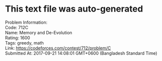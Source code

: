 # This text file was auto-generated  
  
Problem Information:  
Code: 712C  
Name: Memory and De-Evolution  
Rating: 1600  
Tags: greedy, math  
Link: https://codeforces.com/contest/712/problem/C  
Submitted At: 2017-09-21 14:08:01 GMT+0600 (Bangladesh Standard Time)  
